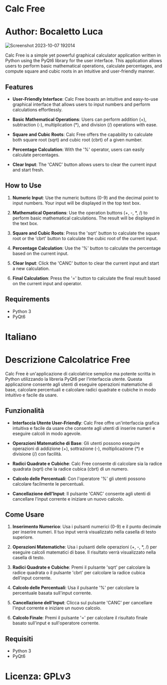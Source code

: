 # Calc Free

# Author: Bocaletto Luca

![Screenshot 2023-10-07 192014](https://github.com/elektronoide/calc-free/assets/134635227/a552cf53-2523-4ad2-b6af-9c75735f57bb)

Calc Free is a simple yet powerful graphical calculator application written in Python using the PyQt6 library for the user interface. This application allows users to perform basic mathematical operations, calculate percentages, and compute square and cubic roots in an intuitive and user-friendly manner.

## Features

- **User-Friendly Interface**: Calc Free boasts an intuitive and easy-to-use graphical interface that allows users to input numbers and perform calculations effortlessly.

- **Basic Mathematical Operations**: Users can perform addition (+), subtraction (-), multiplication (*), and division (/) operations with ease.

- **Square and Cubic Roots**: Calc Free offers the capability to calculate both square root (sqrt) and cubic root (cbrt) of a given number.

- **Percentage Calculation**: With the '%' operator, users can easily calculate percentages.

- **Clear Input**: The 'CANC' button allows users to clear the current input and start fresh.

## How to Use

1. **Numeric Input**: Use the numeric buttons (0-9) and the decimal point to input numbers. Your input will be displayed in the top text box.

2. **Mathematical Operations**: Use the operation buttons (+, -, *, /) to perform basic mathematical calculations. The result will be displayed in the text box.

3. **Square and Cubic Roots**: Press the 'sqrt' button to calculate the square root or the 'cbrt' button to calculate the cubic root of the current input.

4. **Percentage Calculation**: Use the '%' button to calculate the percentage based on the current input.

5. **Clear Input**: Click the 'CANC' button to clear the current input and start a new calculation.

6. **Final Calculation**: Press the '=' button to calculate the final result based on the current input and operator.

## Requirements

- Python 3
- PyQt6

# Italiano

# Descrizione Calcolatrice Free

Calc Free è un'applicazione di calcolatrice semplice ma potente scritta in Python utilizzando la libreria PyQt6 per l'interfaccia utente. Questa applicazione consente agli utenti di eseguire operazioni matematiche di base, calcolare percentuali e calcolare radici quadrate e cubiche in modo intuitivo e facile da usare.

## Funzionalità

- **Interfaccia Utente User-Friendly**: Calc Free offre un'interfaccia grafica intuitiva e facile da usare che consente agli utenti di inserire numeri e eseguire calcoli in modo agevole.

- **Operazioni Matematiche di Base**: Gli utenti possono eseguire operazioni di addizione (+), sottrazione (-), moltiplicazione (*) e divisione (/) con facilità.

- **Radici Quadrate e Cubiche**: Calc Free consente di calcolare sia la radice quadrata (sqrt) che la radice cubica (cbrt) di un numero.

- **Calcolo delle Percentuali**: Con l'operatore '%' gli utenti possono calcolare facilmente le percentuali.

- **Cancellazione dell'Input**: Il pulsante 'CANC' consente agli utenti di cancellare l'input corrente e iniziare un nuovo calcolo.

## Come Usare

1. **Inserimento Numerico**: Usa i pulsanti numerici (0-9) e il punto decimale per inserire numeri. Il tuo input verrà visualizzato nella casella di testo superiore.

2. **Operazioni Matematiche**: Usa i pulsanti delle operazioni (+, -, *, /) per eseguire calcoli matematici di base. Il risultato verrà visualizzato nella casella di testo.

3. **Radici Quadrate e Cubiche**: Premi il pulsante 'sqrt' per calcolare la radice quadrata o il pulsante 'cbrt' per calcolare la radice cubica dell'input corrente.

4. **Calcolo delle Percentuali**: Usa il pulsante '%' per calcolare la percentuale basata sull'input corrente.

5. **Cancellazione dell'Input**: Clicca sul pulsante 'CANC' per cancellare l'input corrente e iniziare un nuovo calcolo.

6. **Calcolo Finale**: Premi il pulsante '=' per calcolare il risultato finale basato sull'input e sull'operatore corrente.

## Requisiti

- Python 3
- PyQt6

# Licenza: GPLv3

